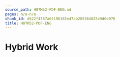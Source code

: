 ```yaml
---
source_path: H07M52-PDF-ENG.md
pages: n/a-n/a
chunk_id: d622f4787a64196165e47ab289364625e9d6e978
title: H07M52-PDF-ENG
---
```

# Hybrid Work
